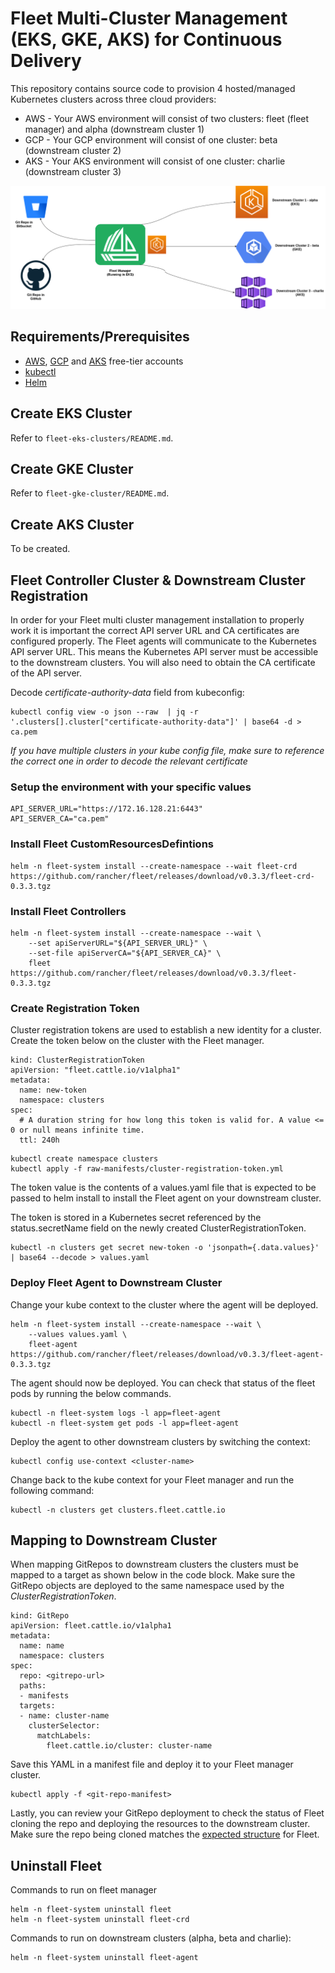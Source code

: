 # Fleet Multi-Cluster Management (EKS, GKE, AKS) for Continuous Delivery
This repository contains source code to provision 4 hosted/managed Kubernetes clusters across three cloud providers:
* AWS - Your AWS environment will consist of two clusters: fleet (fleet manager) and alpha (downstream cluster 1)
* GCP - Your GCP environment will consist of one cluster: beta (downstream cluster 2)
* AKS - Your AKS environment will consist of one cluster: charlie (downstream cluster 3)

![Fleet Multicluster CD](gitops-fleet-multicluster.png)

## Requirements/Prerequisites
- [AWS](https://aws.amazon.com/), [GCP](https://cloud.google.com/) and [AKS](https://azure.microsoft.com/en-us/) free-tier accounts
- [kubectl](https://kubernetes.io/docs/tasks/tools/)
- [Helm](https://helm.sh/docs/intro/install/)

## Create EKS Cluster
Refer to `fleet-eks-clusters/README.md`.

## Create GKE Cluster
Refer to `fleet-gke-cluster/README.md`.

## Create AKS Cluster
To be created.

## Fleet Controller Cluster & Downstream Cluster Registration
In order for your Fleet multi cluster management installation to properly work it is important the correct API server URL and CA certificates are configured properly. The Fleet agents will communicate to the Kubernetes API server URL. This means the Kubernetes API server must be accessible to the downstream clusters. You will also need to obtain the CA certificate of the API server.

Decode *certificate-authority-data* field from kubeconfig:
```
kubectl config view -o json --raw  | jq -r '.clusters[].cluster["certificate-authority-data"]' | base64 -d > ca.pem
```
*If you have multiple clusters in your kube config file, make sure to reference the correct one in order to decode the relevant certificate*

### Setup the environment with your specific values
```
API_SERVER_URL="https://172.16.128.21:6443"
API_SERVER_CA="ca.pem"
```

### Install Fleet CustomResourcesDefintions
```
helm -n fleet-system install --create-namespace --wait fleet-crd https://github.com/rancher/fleet/releases/download/v0.3.3/fleet-crd-0.3.3.tgz
```

### Install Fleet Controllers
```
helm -n fleet-system install --create-namespace --wait \
    --set apiServerURL="${API_SERVER_URL}" \
    --set-file apiServerCA="${API_SERVER_CA}" \
    fleet https://github.com/rancher/fleet/releases/download/v0.3.3/fleet-0.3.3.tgz
```

### Create Registration Token
Cluster registration tokens are used to establish a new identity for a cluster. Create the token below on the cluster with the Fleet manager.
```
kind: ClusterRegistrationToken
apiVersion: "fleet.cattle.io/v1alpha1"
metadata:
  name: new-token
  namespace: clusters
spec:
  # A duration string for how long this token is valid for. A value <= 0 or null means infinite time.
  ttl: 240h
```

```
kubectl create namespace clusters
kubectl apply -f raw-manifests/cluster-registration-token.yml
```

The token value is the contents of a values.yaml file that is expected to be passed to helm install to install the Fleet agent on your downstream cluster. 

The token is stored in a Kubernetes secret referenced by the status.secretName field on the newly created ClusterRegistrationToken.
```
kubectl -n clusters get secret new-token -o 'jsonpath={.data.values}' | base64 --decode > values.yaml
```

### Deploy Fleet Agent to Downstream Cluster
Change your kube context to the cluster where the agent will be deployed.
```
helm -n fleet-system install --create-namespace --wait \
    --values values.yaml \
    fleet-agent https://github.com/rancher/fleet/releases/download/v0.3.3/fleet-agent-0.3.3.tgz
```

The agent should now be deployed. You can check that status of the fleet pods by running the below commands.
```
kubectl -n fleet-system logs -l app=fleet-agent
kubectl -n fleet-system get pods -l app=fleet-agent
```

Deploy the agent to other downstream clusters by switching the context:
```
kubectl config use-context <cluster-name>
```

Change back to the kube context for your Fleet manager and run the following command:
```
kubectl -n clusters get clusters.fleet.cattle.io
```

## Mapping to Downstream Cluster
When mapping GitRepos to downstream clusters the clusters must be mapped to a target as shown below in the code block. Make sure the GitRepo objects are deployed to the same namespace used by the *ClusterRegistrationToken*.

```
kind: GitRepo
apiVersion: fleet.cattle.io/v1alpha1
metadata:
  name: name
  namespace: clusters
spec:
  repo: <gitrepo-url>
  paths:
  - manifests
  targets:
  - name: cluster-name
    clusterSelector:
      matchLabels:
        fleet.cattle.io/cluster: cluster-name
```

Save this YAML in a manifest file and deploy it to your Fleet manager cluster. 
```
kubectl apply -f <git-repo-manifest>
```

Lastly, you can review your GitRepo deployment to check the status of Fleet cloning the repo and deploying the resources to the downstream cluster. Make sure the repo being cloned matches the [expected structure](http://fleet.rancher.io/gitrepo-structure/) for Fleet.

## Uninstall Fleet
Commands to run on fleet manager
```
helm -n fleet-system uninstall fleet
helm -n fleet-system uninstall fleet-crd
```

Commands to run on downstream clusters (alpha, beta and charlie):
```
helm -n fleet-system uninstall fleet-agent
```

